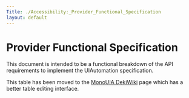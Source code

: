 ```yaml
---
Title: ./Accessibility:_Provider_Functional_Specification
layout: default
---
```


Provider Functional Specification
=================================

This document is intended to be a functional breakdown of the API
requirements to implement the UIAutomation specification.

This table has been moved to the [MonoUIA
DekiWiki](http://monouia.wik.is/Provider_Functional_Specification) page
which has a better table editing interface.
